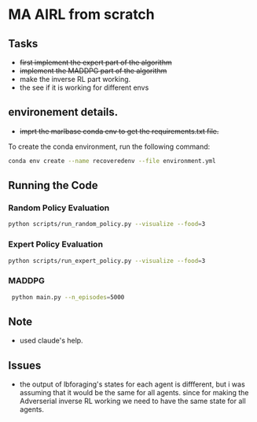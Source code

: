 # MA AIRL from scratch

## Tasks
- ~~first implement the expert part of the algorithm~~
- ~~implement the MADDPG part of the algorithm~~
- make the inverse RL part working.
- the see if it is working for different envs

## environement details.
- ~~imprt the marlbase conda env to get the requirements.txt file.~~

To create the conda environment, run the following command:
```bash
conda env create --name recoveredenv --file environment.yml
```

## Running the Code

### Random Policy Evaluation
```bash
python scripts/run_random_policy.py --visualize --food=3
```

### Expert Policy Evaluation
```bash
python scripts/run_expert_policy.py --visualize --food=3
```

### MADDPG
```bash
 python main.py --n_episodes=5000
```

## Note
- used claude's help.

## Issues
- the output of lbforaging's states for each agent is diffferent, but i was assuming that it would be the same for all agents. since for making the Adverserial inverse RL working we need to have the same state for all agents.
